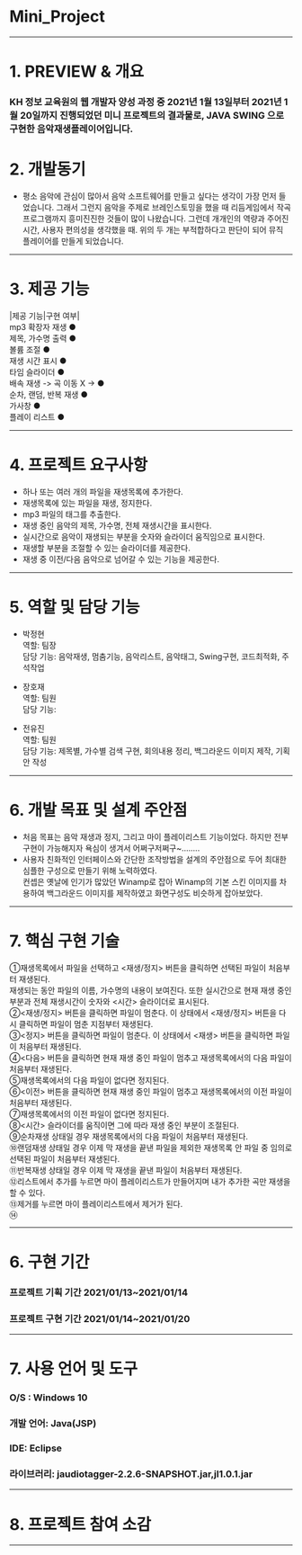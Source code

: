 # Mini_Project
 ---------------------------------------

# 1. PREVIEW & 개요
### KH 정보 교육원의 웹 개발자 양성 과정 중 2021년 1월 13일부터 2021년 1월 20일까지 진행되었던 미니 프로젝트의 결과물로, JAVA SWING 으로 구현한 음악재생플레이어입니다.

# 2. 개발동기
- 평소 음악에 관심이 많아서 음악 소프트웨어를 만들고 싶다는 생각이 가장 먼저 들었습니다. 그래서 그런지 음악을 주제로 브레인스토밍을 했을 때 리듬게임에서 작곡 프로그램까지 흥미진진한 것들이 많이 나왔습니다. 그런데 개개인의 역량과 주어진 시간, 사용자 편의성을 생각했을 때. 위의 두 개는 부적합하다고 판단이 되어 뮤직 플레이어를 만들게 되었습니다.
 
 ---------------------------------------
# 3. 제공 기능

|제공 기능|구현 여부|   
mp3 확장자 재생               ●   
제목, 가수명 출력             ●   
볼륨 조절                     ●   
재생 시간 표시                ●   
타임 슬라이더                 ●   
배속 재생 -> 곡 이동        X -> ●   
순차, 랜덤, 반복 재생         ●   
가사창                        ●   
플레이 리스트                 ●   



 ---------------------------------------
# 4. 프로젝트 요구사항
- 하나 또는 여러 개의 파일을 재생목록에 추가한다.   
- 재생목록에 있는 파일을 재생, 정지한다.
- mp3 파일의 태그를 추출한다.
- 재생 중인 음악의 제목, 가수명, 전체 재생시간을 표시한다.
- 실시간으로 음악이 재생되는 부분을 숫자와 슬라이더 움직임으로 표시한다.
- 재생할 부분을 조절할 수 있는 슬라이더를 제공한다.
- 재생 중 이전/다음 음악으로 넘어갈 수 있는 기능을 제공한다.
 ---------------------------------------
 # 5. 역할 및 담당 기능
 - 박정현   
  역할: 팀장   
  담당 기능: 음악재생, 멈춤기능, 음악리스트, 음악태그, Swing구현, 코드최적화, 주석작업   
  
- 장호재   
  역할: 팀원   
  담당 기능:   
  
- 전유진   
  역할: 팀원   
  담당 기능: 제목별, 가수별 검색 구현, 회의내용 정리, 백그라운드 이미지 제작, 기획안 작성   
 
 ---------------------------------------
 # 6. 개발 목표 및 설계 주안점
 - 처음 목표는 음악 재생과 정지, 그리고 마이 플레이리스트 기능이었다. 하지만 전부 구현이 가능해지자 욕심이 생겨서 어쩌구저쩌구~........   
 - 사용자 친화적인 인터페이스와 간단한 조작방법을 설계의 주안점으로 두어 최대한 심플한 구성으로 만들기 위해 노력하였다.    
   컨셉은 옛날에 인기가 많았던 Winamp로 잡아 Winamp의 기본 스킨 이미지를 차용하여 백그라운드 이미지를 제작하였고 화면구성도 비슷하게 잡아보았다.      
 ---------------------------------------
 
 
# 7. 핵심 구현 기술   
①재생목록에서 파일을 선택하고 <재생/정지> 버튼을 클릭하면 선택된 파일이 처음부터 재생된다.   
재생되는 동안 파일의 이름, 가수명의 내용이 보여진다. 또한 실시간으로 현재 재생 중인 부분과 전체 재생시간이 숫자와 <시간> 슬라이더로 표시된다.   
②<재생/정지> 버튼을 클릭하면 파일이 멈춘다. 이 상태에서 <재생/정지> 버튼을 다시 클릭하면 파일이 멈춘 지점부터 재생된다.   
③<정지> 버튼을 클릭하면 파일이 멈춘다. 이 상태에서 <재생> 버튼을 클릭하면 파일이 처음부터 재생된다.   
④<다음> 버튼을 클릭하면 현재 재생 중인 파일이 멈추고 재생목록에서의 다음 파일이 처음부터 재생된다.   
⑤재생목록에서의 다음 파일이 없다면 정지된다.   
⑥<이전> 버튼을 클릭하면 현재 재생 중인 파일이 멈추고 재생목록에서의 이전 파일이 처음부터 재생된다.   
⑦재생목록에서의 이전 파일이 없다면 정지된다.   
⑧<시간> 슬라이더를 움직이면 그에 따라 재생 중인 부분이 조절된다.   
⑨순차재생 상태일 경우 재생목록에서의 다음 파일이 처음부터 재생된다.   
⑩랜덤재생 상태일 경우 이제 막 재생을 끝낸 파일을 제외한 재생목록 안 파일 중 임의로 선택된 파일이 처음부터 재생된다.   
⑪반복재생 상태일 경우 이제 막 재생을 끝낸 파일이 처음부터 재생된다.   
⑫리스트에서 추가를 누르면 마이 플레이리스트가 만들어지며 내가 추가한 곡만 재생을 할 수 있다.   
⑬제거를 누르면 마이 플레이리스트에서 제거가 된다.   
⑭   

 ---------------------------------------
# 6. 구현 기간   
### 프로젝트 기획 기간 2021/01/13~2021/01/14   
### 프로젝트 구현 기간 2021/01/14~2021/01/20    
 ---------------------------------------
# 7. 사용 언어 및 도구   
### O/S : Windows 10   
### 개발 언어: Java(JSP)   
### IDE:  Eclipse    
### 라이브러리: jaudiotagger-2.2.6-SNAPSHOT.jar,jl1.0.1.jar    
 ---------------------------------------
# 8. 프로젝트 참여 소감   

 ---------------------------------------
